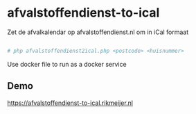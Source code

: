 # afvalstoffendienst-to-ical
Zet de afvalkalendar op afvalstoffendienst.nl om in iCal formaat

```bash

# php afvalstoffendienst2ical.php <postcode> <huisnummer>

```

Use docker file to run as a docker service

## Demo
https://afvalstoffendienst-to-ical.rikmeijer.nl